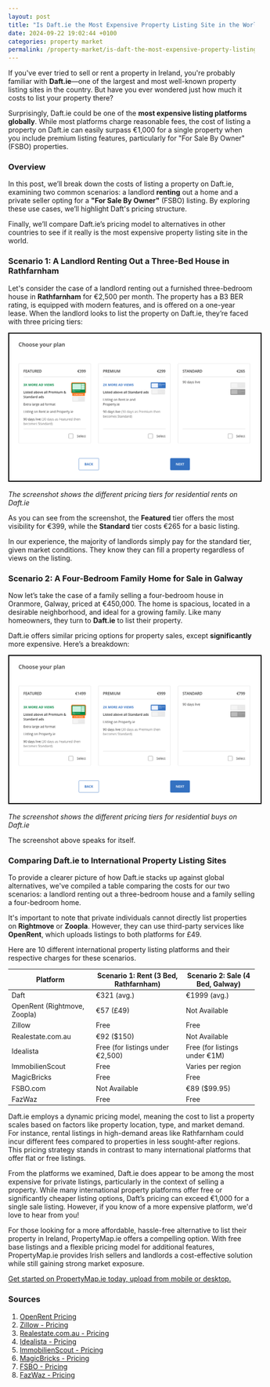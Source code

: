 ```yaml
---
layout: post  
title: "Is Daft.ie the Most Expensive Property Listing Site in the World?"  
date: 2024-09-22 19:02:44 +0100  
categories: property market
permalink: /property-market/is-daft-the-most-expensive-property-listing-portal/
---
```


If you've ever tried to sell or rent a property in Ireland, you're probably familiar with **Daft.ie**—one of the largest and most well-known property listing sites in the country. But have you ever wondered just how much it costs to list your property there?

Surprisingly, Daft.ie could be one of the **most expensive listing platforms globally**. While most platforms charge reasonable fees, the cost of listing a property on Daft.ie can easily surpass €1,000 for a single property when you include premium listing features, particularly for "For Sale By Owner" (FSBO) properties. 

### Overview

In this post, we’ll break down the costs of listing a property on Daft.ie, examining two common scenarios: a landlord **renting** out a home and a private seller opting for a **"For Sale By Owner"** (FSBO) listing. By exploring these use cases, we’ll highlight Daft's pricing structure. 

Finally, we’ll compare Daft.ie’s pricing model to alternatives in other countries to see if it really is the most expensive property listing site in the world.

### Scenario 1: A Landlord Renting Out a Three-Bed House in Rathfarnham

Let's consider the case of a landlord renting out a furnished three-bedroom house in **Rathfarnham** for €2,500 per month. The property has a B3 BER rating, is equipped with modern features, and is offered on a one-year lease. When the landlord looks to list the property on Daft.ie, they’re faced with three pricing tiers:

<img src="/assets/content/daft-rental-screenshot.png" alt="Daft.ie Rental Pricing Options" style="border: 2px solid #000; padding: 5px; max-width: 100%;">

_The screenshot shows the different pricing tiers for residential rents on Daft.ie_

As you can see from the screenshot, the **Featured** tier offers the most visibility for €399, while the **Standard** tier costs €265 for a basic listing.

  
In our experience, the majority of landlords simply pay for the standard tier, given market conditions. They know they can fill a property regardless of views on the listing. 

### Scenario 2: A Four-Bedroom Family Home for Sale in Galway

Now let’s take the case of a family selling a four-bedroom house in Oranmore, Galway, priced at €450,000. The home is spacious, located in a desirable neighborhood, and ideal for a growing family. Like many homeowners, they turn to **Daft.ie** to list their property.

Daft.ie offers similar pricing options for property sales, except **significantly** more expensive. Here’s a breakdown:

<img src="/assets/content/daft-buy-screenshot.png" alt="Daft.ie Buy Pricing Options" style="border: 2px solid #000; padding: 5px; max-width: 100%;">

_The screenshot shows the different pricing tiers for residential buys on Daft.ie_

The screenshot above speaks for itself.

### Comparing Daft.ie to International Property Listing Sites

To provide a clearer picture of how Daft.ie stacks up against global alternatives, we've compiled a table comparing the costs for our two scenarios: a landlord renting out a three-bedroom house and a family selling a four-bedroom home. 

It's important to note that private individuals cannot directly list properties on **Rightmove** or **Zoopla**. However, they can use third-party services like **OpenRent**, which uploads listings to both platforms for £49.

Here are 10 different international property listing platforms and their respective charges for these scenarios.

| Platform         | Scenario 1: Rent (3 Bed, Rathfarnham) | Scenario 2: Sale (4 Bed, Galway) |
|------------------|---------------------------------------|----------------------------------|
| Daft             | €321 (avg.)                           | €1999 (avg.)                     |
| OpenRent (Rightmove, Zoopla) | €57 (£49)                 | Not Available                    |
| Zillow           | Free                                  | Free                             |
| Realestate.com.au| €92 ($150)                            | Not Available                    |
| Idealista        | Free (for listings under €2,500)      | Free (for listings under €1M)    |
| ImmobilienScout  | Free                                  | Varies per region                |
| MagicBricks      | Free                                  | Free                             |
| FSBO.com         | Not Available                         | €89 ($99.95)                     |
| FazWaz           | Free                                  | Free                             |

Daft.ie employs a dynamic pricing model, meaning the cost to list a property scales based on factors like property location, type, and market demand. For instance, rental listings in high-demand areas like Rathfarnham could incur different fees compared to properties in less sought-after regions. This pricing strategy stands in contrast to many international platforms that offer flat or free listings.

From the platforms we examined, Daft.ie does appear to be among the most expensive for private listings, particularly in the context of selling a property. While many international property platforms offer free or significantly cheaper listing options, Daft’s pricing can exceed €1,000 for a single sale listing. However, if you know of a more expensive platform, we'd love to hear from you!

For those looking for a more affordable, hassle-free alternative to list their property in Ireland, PropertyMap.ie offers a compelling option. With free base listings and a flexible pricing model for additional features, PropertyMap.ie provides Irish sellers and landlords a cost-effective solution while still gaining strong market exposure.

[Get started on PropertyMap.ie today, upload from mobile or desktop.](https://propertymap.ie)

### Sources

1. [OpenRent Pricing](https://www.openrent.co.uk/landlords-advertise-property-for-rent-on-rightmove-and-zoopla)
2. [Zillow - Pricing](https://www.zillow.com/for-sale-by-owner/)
3. [Realestate.com.au - Pricing](https://help.realestate.com.au/hc/en-us/articles/115002332523-Advertise-with-us#h_01FFM0A2H5BRR2945JR2J3WBQ6)
4. [Idealista - Pricing](https://www.idealista.com/ayuda/articulos/pricing-and-payment-policy-for-privates/?lang=en)
5. [ImmobilienScout - Pricing](https://www.immobilienscout24.de/wissen/vermieten/anzeige-aufgeben.html)
6. [MagicBricks - Pricing](https://post.magicbricks.com/)
7. [FSBO - Pricing](https://www.99.co)
8. [FazWaz - Pricing](https://www.fazwaz.com.br/en/list-with-us)
